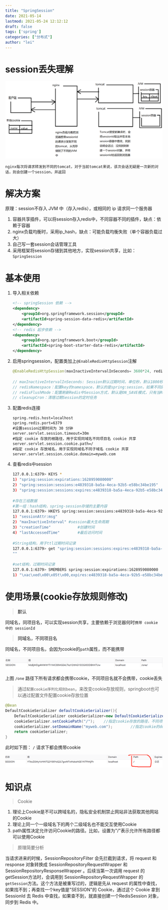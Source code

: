 ```yaml
---
title: "SpringSession"
date: 2021-05-14
lastmod: 2021-05-24 12:12:12
draft: false
tags: ['spring']
categories: ["分布式"]
author: "lei"
---
```




# session丢失理解

![image-20210809092106886](images.assets/image-20210809092106886.png ':size=600*300')

`nginx每次将请求转发到不同的tomcat，对于当前tomcat来说，该次会话无疑是一次新的对话，则会创建一个session，并返回`

# 解决方案

原理：session不存入 JVM 中（存入redis），或相同的 ip 请求同一个服务器

1. 容器共享插件，可以将session存入redis中，不同容器不同的插件，缺点：依赖于容器
2. nginx负载均衡时，采用ip_hash，缺点：可能负载均衡失败（单个容器负载过大）
3. 自己写一套session会话管理工具
4. 采用框架将session存储到其他地方，实现session共享，比如：`SpringSession`

# 基本使用

1. 导入相关依赖

   ```xml
   <!-- springSession 依赖 -->
   <dependency>
       <groupId>org.springframework.session</groupId>
       <artifactId>spring-session-data-redis</artifactId>
   </dependency>
   <!-- redis 起步依赖 -->
   <dependency>
       <groupId>org.springframework.boot</groupId>
       <artifactId>spring-boot-starter-data-redis</artifactId>
   </dependency>
   ```

2. 启用springsession，配置类加上`@EnableRedisHttpSession`注解

   ```java
   @EnableRedisHttpSession(maxInactiveIntervalInSeconds= 3600*24, redisFlushMode = RedisFlushMode.ON_SAVE, redisNamespace = "aurora-web")
   
   // maxInactiveIntervalInSeconds: Session默认过期时间，单位秒，默认1800秒，使用 Redis Session 之后，原 Spring Boot 的 server.session.timeout 属性不再生效
   // redisNamespace：配置key的namespace，默认的是spring:session，如果不同的应用共用一个redis，应该为应用配置不同的namespace，这样才能区分这个Session是来自哪个应用的
   // redisFlushMode：配置刷新Redis中Session方式，默认是ON_SAVE模式，只有当Response提交后才会将Session提交到Redis,也可以配置成IMMEDIATE模式，即所有对Session的更改会立即更新到Redis
   // cleanupCron：清理过期Session的定时任务
   ```

3. 配置redis连接

   ```properties
   spring.redis.host=localhost
   spring.redis.port=6379
   #设置session过期时间为 30 分钟
   server.servlet.session.timeout=30m
   #指定 cookie 存放的根路径，用于实现同域名不同项目名 cookie 共享
   server.servlet.session.cookie.path=/
   #指定 cookie 存放域名，用于实现同域名不同子域名 cookie 共享
   server.servlet.session.cookie.domain=myweb.com
   ```

4. 查看redis中session

   ```bash
   127.0.0.1:6379> KEYS *
   1) "spring:session:expirations:1628959080000"
   2) "spring:session:sessions:e4839318-ba5a-4eca-92b5-e58bc34be195"
   3) "spring:session:sessions:expires:e4839318-ba5a-4eca-92b5-e58bc34be195"
   
   #存在三组数据
   #第一组：hash结构，spring-session存储的主要内容
   127.0.0.1:6379> HKEYS spring:session:sessions:e4839318-ba5a-4eca-92b5-e58bc34be195
   1) "sessionAttr:msg"
   2) "maxInactiveInterval"	#session最大生命周期
   3) "creationTime"			#创建时间
   4) "lastAccessedTime"		#最后访问时间
   
   #String结构，用于ttl过期时间记录
   127.0.0.1:6379> get "spring:session:sessions:expires:e4839318-ba5a-4eca-92b5-e58bc34be195"
   ""
   
   #set结构，过期时间记录
   127.0.0.1:6379> SMEMBERS spring:session:expirations:1628959080000
   1) "\xac\xed\x00\x05t\x00,expires:e4839318-ba5a-4eca-92b5-e58bc34be195"
   ```

# 使用场景(cookie存放规则修改)

> **默认**

同域名，同项目名，可以实现session共享，主要依赖于浏览器何时`携带 cookie 中的 sessionId`

> **同域名，不同项目名**

同域名，不同项目名，会因为cookie的`path`属性，而不能携带

![image-20210815011022120](images.assets/image-20210815011022120.png)

上图 `/one` 路径下所有请求都会携带cookie，不同项目名就不会携带，cookie丢失

> 通过`配置cookie序列化规则bean`，来改变cookie存放规则，springboot也可以通过配置文件配置cookie存放位置

```java
@Bean
DefaultCookieSerializer defaultCookieSerializer(){
    DefaultCookieSerializer cookieSerializer=new DefaultCookieSerializer();
    cookieSerializer.setCookiePath("/");	//指定cookie存放的路径，不同项目名cookie共享
    cookieSerializer.setDomainName("myweb.com");		//指定cookie的domain，不同子域名可以进行cookie共享
    return cookieSerializer;
}
```

此时如下图： `/` 请求下都会携带cookie

![image-20210815010914900](images.assets/image-20210815010914900.png)

# 知识点

> Cookie

1. 理论上Cookie是不可以跨域名的，隐私安全机制禁止网站非法获取其他网站的Cookie
2. 理论上同一个一级域名下的两个二级域名也不能交互使用Cookie
3. path属性决定允许访问Cookie的路径。比如，设置为"/"表示允许所有路径都可以使用Cookie

> 原理简要分析

当请求进来的时候，SessionRepositoryFilter 会先拦截到请求，将 request 和 response 对象转换成 SessionRepositoryRequestWrapper 和 SessionRepositoryResponseWrapper 。后续当第一次调用 request 的getSession方法时，会调用到 SessionRepositoryRequestWrapper 的`getSession`方法。这个方法是被重写过的，逻辑是先从 request 的属性中查找，如果找不到；再查找一个key值是"SESSION"的 Cookie，通过这个 Cookie 拿到 SessionId 去 Redis 中查找，如果查不到，就直接创建一个RedisSession 对象，同步到 Redis 中。
